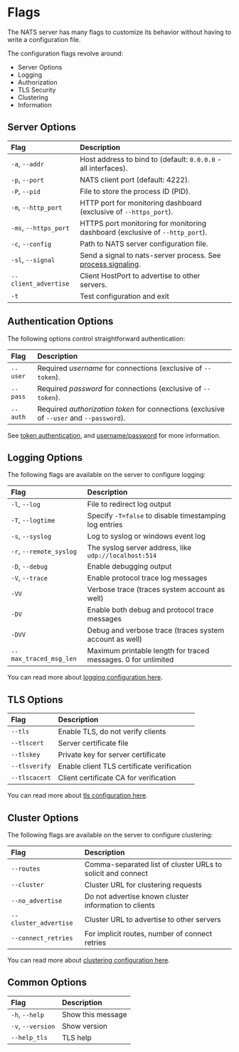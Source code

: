 # Flags

The NATS server has many flags to customize its behavior without having to write a configuration file.

The configuration flags revolve around:

* Server Options
* Logging
* Authorization
* TLS Security
* Clustering
* Information

## Server Options

| Flag | Description |
| :--- | :--- |
| `-a`, `--addr` | Host address to bind to \(default: `0.0.0.0` - all interfaces\). |
| `-p`, `--port` | NATS client port \(default: 4222\). |
| `-P`, `--pid` | File to store the process ID \(PID\). |
| `-m`, `--http_port` | HTTP port for monitoring dashboard \(exclusive of `--https_port`\). |
| `-ms`, `--https_port` | HTTPS port monitoring for monitoring dashboard \(exclusive of `--http_port`\). |
| `-c`, `--config` | Path to NATS server configuration file. |
| `-sl`, `--signal` | Send a signal to nats-server process. See [process signaling](nats_admin/signals.md). |
| `--client_advertise` | Client HostPort to advertise to other servers. |
| `-t` | Test configuration and exit |

## Authentication Options

The following options control straightforward authentication:

| Flag | Description |
| :--- | :--- |
| `--user` | Required _username_ for connections \(exclusive of `--token`\). |
| `--pass` | Required _password_ for connections \(exclusive of `--token`\). |
| `--auth` | Required _authorization token_ for connections \(exclusive of `--user` and `--password`\). |

See [token authentication](configuration/securing_nats/auth_intro/tokens.md), and [username/password](configuration/securing_nats/auth_intro/username_password.md) for more information.

## Logging Options

The following flags are available on the server to configure logging:

| Flag | Description |
| :--- | :--- |
| `-l`, `--log` | File to redirect log output |
| `-T`, `--logtime` | Specify `-T=false` to disable timestamping log entries |
| `-s`, `--syslog` | Log to syslog or windows event log |
| `-r`, `--remote_syslog` | The syslog server address, like `udp://localhost:514` |
| `-D`, `--debug` | Enable debugging output |
| `-V`, `--trace` | Enable protocol trace log messages |
| `-VV` | Verbose trace \(traces system account as well\) |
| `-DV` | Enable both debug and protocol trace messages |
| `-DVV` | Debug and verbose trace \(traces system account as well\) |
| `--max_traced_msg_len` | Maximum printable length for traced messages. 0 for unlimited |

You can read more about [logging configuration here](configuration/logging.md).

## TLS Options

| Flag | Description |
| :--- | :--- |
| `--tls` | Enable TLS, do not verify clients |
| `--tlscert` | Server certificate file |
| `--tlskey` | Private key for server certificate |
| `--tlsverify` | Enable client TLS certificate verification |
| `--tlscacert` | Client certificate CA for verification |

You can read more about [tls configuration here](configuration/securing_nats/tls.md).

## Cluster Options

The following flags are available on the server to configure clustering:

| Flag | Description |
| :--- | :--- |
| `--routes` | Comma-separated list of cluster URLs to solicit and connect |
| `--cluster` | Cluster URL for clustering requests |
| `--no_advertise` | Do not advertise known cluster information to clients |
| `--cluster_advertise` | Cluster URL to advertise to other servers |
| `--connect_retries` | For implicit routes, number of connect retries |

You can read more about [clustering configuration here](configuration/clustering/).

## Common Options

| Flag | Description |
| :--- | :--- |
| `-h`, `--help` | Show this message |
| `-v`, `--version` | Show version |
| `--help_tls` | TLS help |

